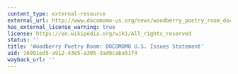 ```yaml
---
content_type: external-resource
external_url: http://www.docomomo-us.org/news/woodberry_poetry_room_docomomo_us_issues_statement
has_external_license_warning: true
license: https://en.wikipedia.org/wiki/All_rights_reserved
status: ''
title: 'Woodberry Poetry Room: DOCOMOMO U.S. Issues Statement'
uid: 16991ed5-a912-43e5-a305-3ad9caba51f4
wayback_url: ''
---
```

